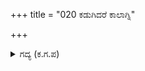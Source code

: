 +++
title = "020 ಕಡುಗಿದರೆ ಕಾಲಾಗ್ನಿ"

+++

<details><summary>ಗದ್ಯ (ಕ.ಗ.ಪ) </summary>

20. ಉತ್ಸಾಹಗೊಂಡರೆ, ಕಾಲಾಗ್ನಿ ರುದ್ರನ ತೀವ್ರತೆಯನ್ನು ಎದುರಿಸುವುದಾದರೆ ಈತನೇ ಸಮರ್ಥ. ಕೆದರಿದ ಕೂದಲು, ಕಪ್ಪಾಗಿ ಬೆವರಿನ ಹನಿಗಳಿಂದ ಕೂಡಿದ ಮುಖದ, ಅರ್ಜುನನು ಹೊಡೆಯುವ ರೋಷದ ಭರದಲ್ಲಿ ಅಡಿಗಡಿಗೆ ದೇಹವನ್ನು ಬಾಗಿಸಿ, ಮಹಾಸ್ತ್ರದಿಂದ ಅಶ್ವತ್ಥಾಮನ ರಥವನ್ನು, ಕುದುರೆಯನ್ನು ಕಡಿಕಡಿದು ಬಿಸಾಡಿದನು.
</details>
